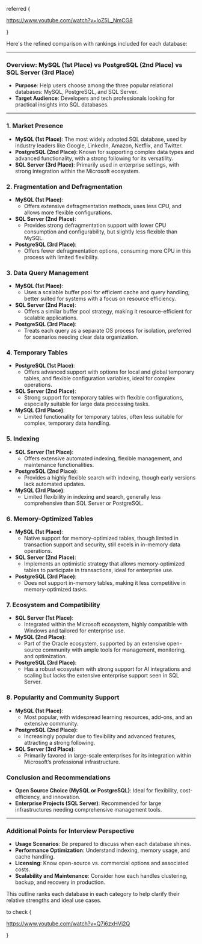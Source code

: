 

referred {

https://www.youtube.com/watch?v=loZ5L_NmCG8


}

Here's the refined comparison with rankings included for each database:

---

### **Overview: MySQL (1st Place) vs PostgreSQL (2nd Place) vs SQL Server (3rd Place)**
- **Purpose**: Help users choose among the three popular relational databases: MySQL, PostgreSQL, and SQL Server.
- **Target Audience**: Developers and tech professionals looking for practical insights into SQL databases.

---

### **1. Market Presence**
   - **MySQL (1st Place)**: The most widely adopted SQL database, used by industry leaders like Google, LinkedIn, Amazon, Netflix, and Twitter.
   - **PostgreSQL (2nd Place)**: Known for supporting complex data types and advanced functionality, with a strong following for its versatility.
   - **SQL Server (3rd Place)**: Primarily used in enterprise settings, with strong integration within the Microsoft ecosystem.

### **2. Fragmentation and Defragmentation**
   - **MySQL (1st Place)**:
      - Offers extensive defragmentation methods, uses less CPU, and allows more flexible configurations.
   - **SQL Server (2nd Place)**:
      - Provides strong defragmentation support with lower CPU consumption and configurability, but slightly less flexible than MySQL.
   - **PostgreSQL (3rd Place)**:
      - Offers fewer defragmentation options, consuming more CPU in this process with limited flexibility.

### **3. Data Query Management**
   - **MySQL (1st Place)**:
      - Uses a scalable buffer pool for efficient cache and query handling; better suited for systems with a focus on resource efficiency.
   - **SQL Server (2nd Place)**:
      - Offers a similar buffer pool strategy, making it resource-efficient for scalable applications.
   - **PostgreSQL (3rd Place)**:
      - Treats each query as a separate OS process for isolation, preferred for scenarios needing clear data organization.

### **4. Temporary Tables**
   - **PostgreSQL (1st Place)**:
      - Offers advanced support with options for local and global temporary tables, and flexible configuration variables, ideal for complex operations.
   - **SQL Server (2nd Place)**:
      - Strong support for temporary tables with flexible configurations, especially suitable for large data processing tasks.
   - **MySQL (3rd Place)**:
      - Limited functionality for temporary tables, often less suitable for complex, temporary data handling.

### **5. Indexing**
   - **SQL Server (1st Place)**:
      - Offers extensive automated indexing, flexible management, and maintenance functionalities.
   - **PostgreSQL (2nd Place)**:
      - Provides a highly flexible search with indexing, though early versions lack automated updates.
   - **MySQL (3rd Place)**:
      - Limited flexibility in indexing and search, generally less comprehensive than SQL Server or PostgreSQL.

### **6. Memory-Optimized Tables**
   - **MySQL (1st Place)**:
      - Native support for memory-optimized tables, though limited in transaction support and security, still excels in in-memory data operations.
   - **SQL Server (2nd Place)**:
      - Implements an optimistic strategy that allows memory-optimized tables to participate in transactions, ideal for enterprise use.
   - **PostgreSQL (3rd Place)**:
      - Does not support in-memory tables, making it less competitive in memory-optimized tasks.

### **7. Ecosystem and Compatibility**
   - **SQL Server (1st Place)**:
      - Integrated within the Microsoft ecosystem, highly compatible with Windows and tailored for enterprise use.
   - **MySQL (2nd Place)**:
      - Part of the Oracle ecosystem, supported by an extensive open-source community with ample tools for management, monitoring, and optimization.
   - **PostgreSQL (3rd Place)**:
      - Has a robust ecosystem with strong support for AI integrations and scaling but lacks the extensive enterprise support seen in SQL Server.

### **8. Popularity and Community Support**
   - **MySQL (1st Place)**:
      - Most popular, with widespread learning resources, add-ons, and an extensive community.
   - **PostgreSQL (2nd Place)**:
      - Increasingly popular due to flexibility and advanced features, attracting a strong following.
   - **SQL Server (3rd Place)**:
      - Primarily favored in large-scale enterprises for its integration within Microsoft’s professional infrastructure.

### **Conclusion and Recommendations**
   - **Open Source Choice (MySQL or PostgreSQL)**: Ideal for flexibility, cost-efficiency, and innovation.
   - **Enterprise Projects (SQL Server)**: Recommended for large infrastructures needing comprehensive management tools.

---

### **Additional Points for Interview Perspective**
   - **Usage Scenarios**: Be prepared to discuss when each database shines.
   - **Performance Optimization**: Understand indexing, memory usage, and cache handling.
   - **Licensing**: Know open-source vs. commercial options and associated costs.
   - **Scalability and Maintenance**: Consider how each handles clustering, backup, and recovery in production.

This outline ranks each database in each category to help clarify their relative strengths and ideal use cases.


to check {

https://www.youtube.com/watch?v=Q7i6zxHVj2Q


}